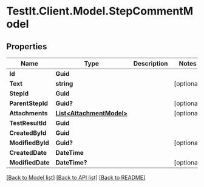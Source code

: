 # TestIt.Client.Model.StepCommentModel

## Properties

Name | Type | Description | Notes
------------ | ------------- | ------------- | -------------
**Id** | **Guid** |  | 
**Text** | **string** |  | [optional] 
**StepId** | **Guid** |  | 
**ParentStepId** | **Guid?** |  | [optional] 
**Attachments** | [**List&lt;AttachmentModel&gt;**](AttachmentModel.md) |  | [optional] 
**TestResultId** | **Guid** |  | 
**CreatedById** | **Guid** |  | 
**ModifiedById** | **Guid?** |  | [optional] 
**CreatedDate** | **DateTime** |  | 
**ModifiedDate** | **DateTime?** |  | [optional] 

[[Back to Model list]](../README.md#documentation-for-models) [[Back to API list]](../README.md#documentation-for-api-endpoints) [[Back to README]](../README.md)

